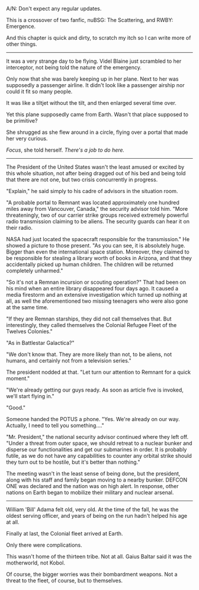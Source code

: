 A/N: Don't expect any regular updates.

This is a crossover of two fanfic, nuBSG: The Scattering, and RWBY: Emergence.

And this chapter is quick and dirty, to scratch my itch so I can write more of other things.

---

It was a very strange day to be flying. Videl Blaine just scrambled to her interceptor, not being told the nature of the emergency.

Only now that she was barely keeping up in her plane. Next to her was supposedly a passenger airline. It didn't look like a passenger airship nor could it fit so many people.

It was like a tiltjet without the tilt, and then enlarged several time over.

Yet this plane supposedly came from Earth. Wasn't that place supposed to be primitive?

She shrugged as she flew around in a circle, flying over a portal that made her very curious.

*Focus*, she told herself. *There's a job to do here.*

---

The President of the United States wasn't the least amused or excited by this whole situation, not after being dragged out of his bed and being told that there are not one, but two crisis concurrently in progress.

"Explain," he said simply to his cadre of advisors in the situation room.

"A probable portal to Remnant was located approximately one hundred miles away from Vancouver, Canada," the security advisor told him. "More threateningly, two of our carrier strike groups received extremely powerful radio transmission claiming to be aliens. The security guards can hear it on their radio.

NASA had just located the spacecraft responsible for the transmission." He showed a picture to those present. "As you can see, it is absolutely huge. Bigger than even the international space station. Moreover, they claimed to be responsible for stealing a library worth of books in Arizona, and that they accidentally picked up human children. The children will be returned completely unharmed."

"So it's not a Remnan incursion or scouting operation?" That had been on his mind when an entire library disappeared four days ago. It caused a media firestorm and an extensive investigation which turned up nothing at all, as well the aforementioned two missing teenagers who were also gone at the same time.

"If they are Remnan starships, they did not call themselves that. But interestingly, they called themselves the Colonial Refugee Fleet of the Twelves Colonies."

"As in Battlestar Galactica?"

"We don't know that. They are more likely than not, to be aliens, not humans, and certainly not from a television series."

The president nodded at that. "Let turn our attention to Remnant for a quick moment."

"We're already getting our guys ready. As soon as article five is invoked, we'll start flying in."

"Good."

Someone handed the POTUS a phone. "Yes. We're already on our way. Actually, I need to tell you something...."

"Mr. President," the national security advisor continued where they left off. "Under a threat from outer space, we should retreat to a nuclear bunker and disperse our functionalities and get our submarines in order. It is probably futile, as we do not have any capabilities to counter any orbital strike should they turn out to be hostile, but it's better than nothing."

The meeting wasn't in the least sense of being done, but the president, along with his staff and family began moving to a nearby bunker. DEFCON ONE was declared and the nation was on high alert. In response, other nations on Earth began to mobilize their military and nuclear arsenal.

---

William 'Bill' Adama felt old, very old. At the time of the fall, he was the oldest serving officer, and years of being on the run hadn't helped his age at all.

Finally at last, the Colonial fleet arrived at Earth.

Only there were complications.

This wasn't home of the thirteen tribe. Not at all. Gaius Baltar said it was the motherworld, not Kobol.

Of course, the bigger worries was their bombardment weapons. Not a threat to the fleet, of course, but to themselves.
